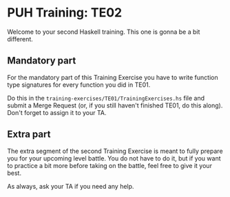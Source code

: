 # PUH Training: TE02

Welcome to your second Haskell training. This one is gonna be a bit different.

## Mandatory part

For the mandatory part of this Training Exercise you have to write function type signatures for every function you did in TE01.

Do this in the `training-exercises/TE01/TrainingExercises.hs` file and submit a Merge Request (or, if you still haven't finished TE01, do this along). Don't forget to assign it to your TA.

## Extra part

The extra segment of the second Training Exercise is meant to fully prepare you for your upcoming level battle. You do not have to do it, but if you want to practice a bit more before taking on the battle, feel free to give it your best.

As always, ask your TA if you need any help.
